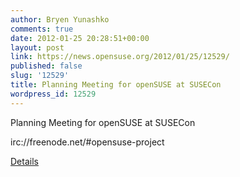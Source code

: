 ```yaml
---
author: Bryen Yunashko
comments: true
date: 2012-01-25 20:28:51+00:00
layout: post
link: https://news.opensuse.org/2012/01/25/12529/
published: false
slug: '12529'
title: Planning Meeting for openSUSE at SUSECon
wordpress_id: 12529
---
```


Planning Meeting for openSUSE at SUSECon

irc://freenode.net/#opensuse-project

[Details](//en.opensuse.org/SUSECon_Planning)
